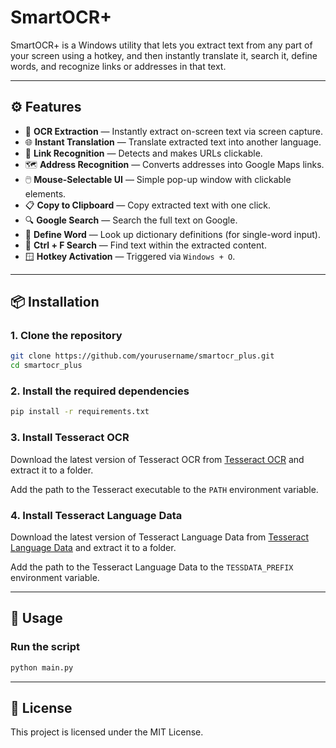 # SmartOCR+

SmartOCR+ is a Windows utility that lets you extract text from any part of your screen using a hotkey, and then instantly translate it, search it, define words, and recognize links or addresses in that text.

---

## ⚙️ Features

- 🧠 **OCR Extraction** — Instantly extract on-screen text via screen capture.
- 🌐 **Instant Translation** — Translate extracted text into another language.
- 🔗 **Link Recognition** — Detects and makes URLs clickable.
- 🗺️ **Address Recognition** — Converts addresses into Google Maps links.
- 🖱️ **Mouse-Selectable UI** — Simple pop-up window with clickable elements.
- 📋 **Copy to Clipboard** — Copy extracted text with one click.
- 🔍 **Google Search** — Search the full text on Google.
- 📖 **Define Word** — Look up dictionary definitions (for single-word input).
- 🔎 **Ctrl + F Search** — Find text within the extracted content.
- 🪟 **Hotkey Activation** — Triggered via `Windows + O`.

---

## 📦 Installation

### 1. Clone the repository

```bash
git clone https://github.com/yourusername/smartocr_plus.git
cd smartocr_plus
```

### 2. Install the required dependencies

```bash
pip install -r requirements.txt
```

### 3. Install Tesseract OCR

Download the latest version of Tesseract OCR from [Tesseract OCR](https://github.com/tesseract-ocr/tesseract/wiki) and extract it to a folder.

Add the path to the Tesseract executable to the `PATH` environment variable.

### 4. Install Tesseract Language Data

Download the latest version of Tesseract Language Data from [Tesseract Language Data](https://github.com/tesseract-ocr/tessdata) and extract it to a folder.

Add the path to the Tesseract Language Data to the `TESSDATA_PREFIX` environment variable.

---

## 🚀 Usage

### Run the script

```bash
python main.py
```

---

## 📝 License

This project is licensed under the MIT License.